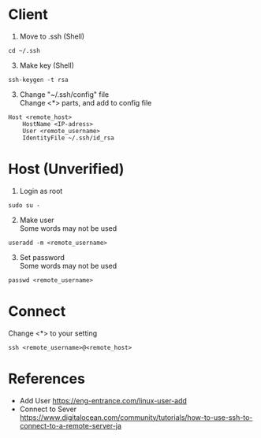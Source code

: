 # Client

1. Move to .ssh (Shell)
```
cd ~/.ssh
```
3. Make key (Shell)
```
ssh-keygen -t rsa
```
3. Change "~/.ssh/config" file\
   Change <*> parts, and add to config file
```
Host <remote_host>
    HostName <IP-adress>
    User <remote_username>
    IdentityFile ~/.ssh/id_rsa
```

# Host (Unverified)
1. Login as root
```
sudo su -
```
2. Make user \
Some words may not be used
```
useradd -m <remote_username>
```
3. Set password \
Some words may not be used
```
passwd <remote_username>
```

# Connect
Change <*> to your setting
```
ssh <remote_username>@<remote_host>
```

# References
- Add User
  https://eng-entrance.com/linux-user-add
- Connect to Sever
  https://www.digitalocean.com/community/tutorials/how-to-use-ssh-to-connect-to-a-remote-server-ja
